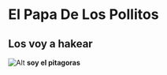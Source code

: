 # El Papa De Los Pollitos
## **Los voy a hakear**
![Alt](https://assets.stickpng.com/images/584c68ae6e7d5809d2fa6358.png)
**soy el pitagoras**
